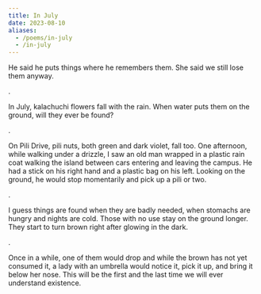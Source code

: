 ```yaml
---
title: In July
date: 2023-08-10
aliases:
  - /poems/in-july
  - /in-july
---
```


He said he puts things where he remembers them. She said we still lose them anyway.

.

In July, kalachuchi flowers fall with the rain. When water puts them on the ground, will they ever be found?

.

On Pili Drive, pili nuts, both green and dark violet, fall too. One afternoon, while walking under a drizzle, I saw an old man wrapped in a plastic rain coat walking the island between cars entering and leaving the campus. He had a stick on his right hand and a plastic bag on his left. Looking on the ground, he would stop momentarily and pick up a pili or two.

.

I guess things are found when they are badly needed, when stomachs are hungry and nights are cold. Those with no use stay on the ground longer. They start to turn brown right after glowing in the dark.

.

Once in a while, one of them would drop and while the brown has not yet consumed it, a lady with an umbrella would notice it, pick it up, and bring it below her nose. This will be the first and the last time we will ever understand existence.
